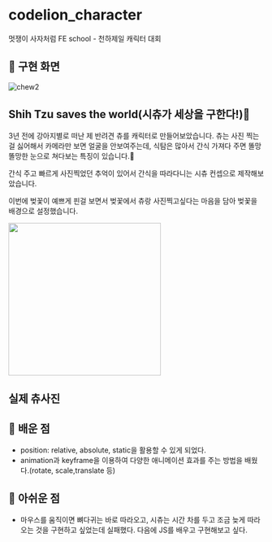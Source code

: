 # codelion_character
멋쟁이 사자처럼 FE school - 천하제일 캐릭터 대회

## 📍 구현 화면
![chew2](https://user-images.githubusercontent.com/78894678/163403667-ddce14b1-abce-4696-9016-b85d344e2482.gif)



## Shih Tzu saves the world(시츄가 세상을 구한다!)🐶

3년 전에 강아지별로 떠난 제 반려견 츄를 캐릭터로 만들어보았습니다.
츄는 사진 찍는 걸 싫어해서 카메라만 보면 얼굴을 안보여주는데, 식탐은 많아서 간식 가져다 주면 똘망똘망한 눈으로 쳐다보는 특징이 있습니다.👀

간식 주고 빠르게 사진찍었던 추억이 있어서 간식을 따라다니는 시츄 컨셉으로 제작해보았습니다.

이번에 벚꽃이 예쁘게 핀걸 보면서 벚꽃에서 츄랑 사진찍고싶다는 마음을 담아 벚꽃을 배경으로 설정했습니다.


<img src="https://user-images.githubusercontent.com/78894678/163407451-6cf74845-99c0-4b5a-80a8-aecca63e0a77.jpg" width="300px"/>

실제 츄사진
---

## 📍 배운 점
- position: relative, absolute, static을 활용할 수 있게 되었다.
- animation과 keyframe을 이용하여 다양한 애니메이션 효과를 주는 방법을 배웠다.(rotate, scale,translate 등)


## 📍 아쉬운 점
- 마우스를 움직이면 뼈다귀는 바로 따라오고, 시츄는 시간 차를 두고 조금 늦게 따라오는 것을 구현하고 싶었는데 실패했다.
다음에 JS를 배우고 구현해보고 싶다.


